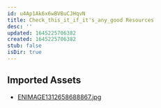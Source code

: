 ```yaml
---
id: u4Ap1Ak6x6wBVBuCJHqvN
title: Check_this_it_if_it's_any_good Resources
desc: ''
updated: 1645225706382
created: 1645225706382
stub: false
isDir: true
---
```

## Imported Assets
- [ENIMAGE1312658688867.jpg](/assets/enimage1312658688867.jpg)
